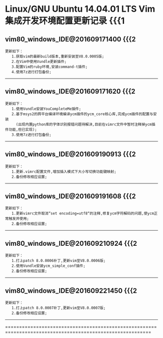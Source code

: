 

Linux/GNU Ubuntu 14.04.01 LTS Vim集成开发环境配置更新记录			{{{1
==========================================================================================================

vim80_windows_IDE@201609171400        	{{{2
-----------------------------------------------------------------------------------------------------------

	更新如下：
       1.获取vim的最新build版本,重新安装至V8.0.0005版;
       2.在Vim中使用Vundle更新插件;
       3.配置Vim的ruby环境,安装command-t插件;
       4.使用7z进行打包备份;
-----------------------------------------------------------------------------------------------------------

vim80_windows_IDE@201609171620        	{{{2
-----------------------------------------------------------------------------------------------------------

	更新如下：
       1.使用Vundle安装YouCompleteMe插件;
       2.基于msys2的跨平台编译环境编译ycm插件的ycm_core核心库,完成ycm插件的配置与安装
         (出现内置python库的字体识别报错问题待解决,目前在vimrc文件中暂时注释掉ycm插件功能,但已实现);
       3.使用7z进行打包备份;
-----------------------------------------------------------------------------------------------------------

vim80_windows_IDE@201609190913        	{{{2
-----------------------------------------------------------------------------------------------------------

	更新如下：
       1.更新.vimrc配置文件,增加插入模式下大小写切换功能键映射;
       2.备份修改相应设置;
-----------------------------------------------------------------------------------------------------------

vim80_windows_IDE@201609191608        	{{{2
-----------------------------------------------------------------------------------------------------------

	更新如下：
       1.更新vimrc文件取消“set encoding=utf8“的注释,修复ycm字符解码的问题,使ycm正常触发并使用;
       2.备份修改相应设置;
-----------------------------------------------------------------------------------------------------------

vim80_windows_IDE@201609210924        	{{{2
-----------------------------------------------------------------------------------------------------------

	更新如下：
       1.打上patch 8.0.0006补丁,更新vim至V8.0.0006版;
       2.使用Vundle安装ycm_simple_conf插件;
       2.备份修改相应设置;
-----------------------------------------------------------------------------------------------------------

vim80_windows_IDE@201609221450        	{{{2
-----------------------------------------------------------------------------------------------------------

	更新如下：
       1.打上patch 8.0.0007补丁,更新vim至V8.0.0007版;
       2.备份修改相应设置;
-----------------------------------------------------------------------------------------------------------

==========================================================================================================
